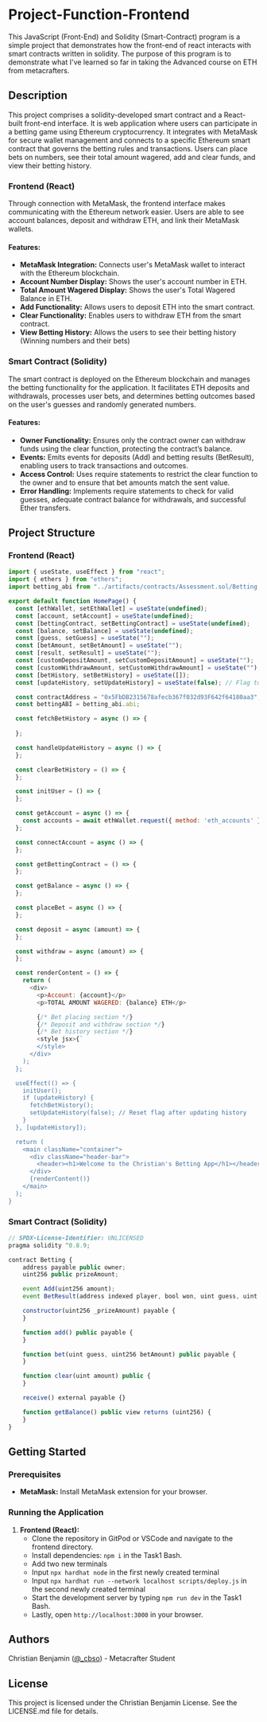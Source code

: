 # Project-Function-Frontend
This JavaScript (Front-End) and Solidity (Smart-Contract) program is a simple project that demonstrates how the front-end of react interacts with smart contracts written in solidity. The purpose of this program is to demonstrate what I've learned so far in taking the Advanced course on ETH from metacrafters.
## Description
This project comprises a solidity-developed smart contract and a React-built front-end interface. It is web application where users can participate in a betting game using Ethereum cryptocurrency. It integrates with MetaMask for secure wallet management and connects to a specific Ethereum smart contract that governs the betting rules and transactions. Users can place bets on numbers, see their total amount wagered, add and clear funds, and view their betting history.
### Frontend (React)
Through connection with MetaMask, the frontend interface makes communicating with the Ethereum network easier. Users are able to see account balances, deposit and withdraw ETH, and link their MetaMask wallets. 
#### Features:
- **MetaMask Integration:** Connects user's MetaMask wallet to interact with the Ethereum blockchain.
- **Account Number Display:** Shows the user's account number in ETH.
- **Total Amount Wagered Display:** Shows the user's Total Wagered Balance in ETH.
- **Add Functionality:** Allows users to deposit ETH into the smart contract.
- **Clear Functionality:** Enables users to withdraw ETH from the smart contract.
- **View Betting History:** Allows the users to see their betting history (Winning numbers and their bets)
### Smart Contract (Solidity)
The smart contract is deployed on the Ethereum blockchain and manages the betting functionality for the application. It facilitates ETH deposits and withdrawals, processes user bets, and determines betting outcomes based on the user's guesses and randomly generated numbers.
#### Features:
- **Owner Functionality:** Ensures only the contract owner can withdraw funds using the clear function, protecting the contract’s balance.
- **Events:** Emits events for deposits (Add) and betting results (BetResult), enabling users to track transactions and outcomes.
- **Access Control:**  Uses require statements to restrict the clear function to the owner and to ensure that bet amounts match the sent value.
- **Error Handling:** Implements require statements to check for valid guesses, adequate contract balance for withdrawals, and successful Ether transfers.
## Project Structure

### Frontend (React)
```javascript
import { useState, useEffect } from "react";
import { ethers } from "ethers";
import betting_abi from "../artifacts/contracts/Assessment.sol/Betting.json";

export default function HomePage() {
  const [ethWallet, setEthWallet] = useState(undefined);
  const [account, setAccount] = useState(undefined);
  const [bettingContract, setBettingContract] = useState(undefined);
  const [balance, setBalance] = useState(undefined);
  const [guess, setGuess] = useState("");
  const [betAmount, setBetAmount] = useState("");
  const [result, setResult] = useState("");
  const [customDepositAmount, setCustomDepositAmount] = useState("");
  const [customWithdrawAmount, setCustomWithdrawAmount] = useState("");
  const [betHistory, setBetHistory] = useState([]);
  const [updateHistory, setUpdateHistory] = useState(false); // Flag to trigger history update

  const contractAddress = "0x5FbDB2315678afecb367f032d93F642f64180aa3"; // Update with your deployed contract address
  const bettingABI = betting_abi.abi;

  const fetchBetHistory = async () => {
   
  };

  const handleUpdateHistory = async () => {
  };

  const clearBetHistory = () => {
  };

  const initUser = () => {
  };

  const getAccount = async () => {
    const accounts = await ethWallet.request({ method: 'eth_accounts' });
  };

  const connectAccount = async () => {
  };

  const getBettingContract = () => {
  };

  const getBalance = async () => {
  };

  const placeBet = async () => {
  };

  const deposit = async (amount) => {
  };

  const withdraw = async (amount) => {
  };

  const renderContent = () => {
    return (
      <div>
        <p>Account: {account}</p>
        <p>TOTAL AMOUNT WAGERED: {balance} ETH</p>

        {/* Bet placing section */}
        {/* Deposit and withdraw section */}
        {/* Bet history section */}
        <style jsx>{`
        </style>
      </div>
    );
  };

  useEffect(() => {
    initUser();
    if (updateHistory) {
      fetchBetHistory();
      setUpdateHistory(false); // Reset flag after updating history
    }
  }, [updateHistory]);

  return (
    <main className="container">
      <div className="header-bar">
        <header><h1>Welcome to the Christian's Betting App</h1></header>
      </div>
      {renderContent()}
    </main>
  );
}

```
### Smart Contract (Solidity)
```javascript
// SPDX-License-Identifier: UNLICENSED
pragma solidity ^0.8.9;

contract Betting {
    address payable public owner;
    uint256 public prizeAmount;

    event Add(uint256 amount);
    event BetResult(address indexed player, bool won, uint guess, uint winningNumber);

    constructor(uint256 _prizeAmount) payable {
    }

    function add() public payable {
    }

    function bet(uint guess, uint256 betAmount) public payable {
    }

    function clear(uint amount) public {
    }

    receive() external payable {}

    function getBalance() public view returns (uint256) {
    }
}

```
## Getting Started
### Prerequisites
- **MetaMask:** Install MetaMask extension for your browser.
### Running the Application
1. **Frontend (React):**
   - Clone the repository in GitPod or VSCode and navigate to the frontend directory.
   - Install dependencies: `npm i` in the Task1 Bash.
   - Add two new terminals
   - Input `npx hardhat node` in the first newly created terminal
   - Input `npx hardhat run --network localhost scripts/deploy.js` in the second newly created terminal
   - Start the development server by typing `npm run dev` in the Task1 Bash.
   - Lastly, open `http://localhost:3000` in your browser.
## Authors
Christian Benjamin ([@_cbso](https://x.com/cbso_)) - Metacrafter Student
## License
This project is licensed under the Christian Benjamin License. See the LICENSE.md file for details.

